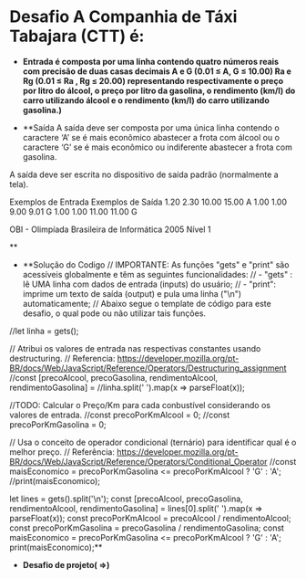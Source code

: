 # Desafio A Companhia de Táxi Tabajara (CTT) é:

- **Entrada  é composta por uma linha contendo quatro números reais com precisão de duas casas decimais A e G (0.01 ≤ A, G ≤ 10.00) Ra e Rg (0.01 ≤ Ra , Rg ≤ 20.00) representando respectivamente o preço por litro do álcool, o preço por litro da gasolina, o rendimento (km/l) do carro utilizando álcool e o rendimento (km/l) do carro utilizando gasolina.)**

- **Saída
A saída deve ser composta por uma única linha contendo o caractere ‘A’ se é mais econômico abastecer a frota com álcool ou o caractere ‘G’ se é mais econômico ou indiferente abastecer a frota com gasolina.

A saída deve ser escrita no dispositivo de saída padrão (normalmente a tela).

 
Exemplos de Entrada	Exemplos de Saída
1.20 2.30 10.00 15.00	A
1.00 1.00 9.00 9.01	G
1.00 1.00 11.00 11.00	G
 
OBI - Olimpíada Brasileira de Informática 2005 Nível 1

**

- **Solução do Codigo
// IMPORTANTE: As funções "gets" e "print" são acessíveis globalmente e têm as seguintes funcionalidades: 
// - "gets" : lê UMA linha com dados de entrada (inputs) do usuário;
// - "print": imprime um texto de saída (output) e pula uma linha ("\n") automaticamente;
// Abaixo segue o template de código para este desafio, o qual pode ou não utilizar tais funções.

//let linha = gets();

// Atribui os valores de entrada nas respectivas constantes usando destructuring.
// Referencia: https://developer.mozilla.org/pt-BR/docs/Web/JavaScript/Reference/Operators/Destructuring_assignment
//const [precoAlcool, precoGasolina, rendimentoAlcool, rendimentoGasolina] = 
  //linha.split(' ').map(x => parseFloat(x));

//TODO: Calcular o Preço/Km para cada conbustível considerando os valores de entrada.
//const precoPorKmAlcool = 0;
//const precoPorKmGasolina = 0;

// Usa o conceito de operador condicional (ternário) para identificar qual é o melhor preço.
// Referência: https://developer.mozilla.org/pt-BR/docs/Web/JavaScript/Reference/Operators/Conditional_Operator
//const maisEconomico = precoPorKmGasolina <= precoPorKmAlcool ? 'G' : 'A';
//print(maisEconomico);

let lines = gets().split('\n');
const [precoAlcool, precoGasolina, rendimentoAlcool, rendimentoGasolina] = lines[0].split(' ').map(x => parseFloat(x));
const precoPorKmAlcool =  precoAlcool / rendimentoAlcool;
const precoPorKmGasolina = precoGasolina /  rendimentoGasolina;
const maisEconomico = precoPorKmGasolina <= precoPorKmAlcool ? 'G' : 'A';
print(maisEconomico);**

- **Desafio de projeto( =>)**

  